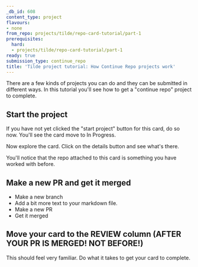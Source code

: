 ```yaml
---
_db_id: 608
content_type: project
flavours:
- none
from_repo: projects/tilde/repo-card-tutorial/part-1
prerequisites:
  hard:
  - projects/tilde/repo-card-tutorial/part-1
ready: true
submission_type: continue_repo
title: 'Tilde project tutorial: How Continue Repo projects work'
---
```


There are a few kinds of projects you can do and they can be submitted in different ways. In this tutorial you'll see how to get a "continue repo" project to complete.

## Start the project

If you have not yet clicked the "start project" button for this card, do so now. You'll see the card move to In Progress.

Now explore the card. Click on the details button and see what's there.

You'll notice that the repo attached to this card is something you have worked with before.

## Make a new PR and get it merged

- Make a new branch
- Add a bit more text to your markdown file.
- Make a new PR
- Get it merged

## Move your card to the REVIEW column (AFTER YOUR PR IS MERGED! NOT BEFORE!)

This should feel very familiar. Do what it takes to get your card to complete.